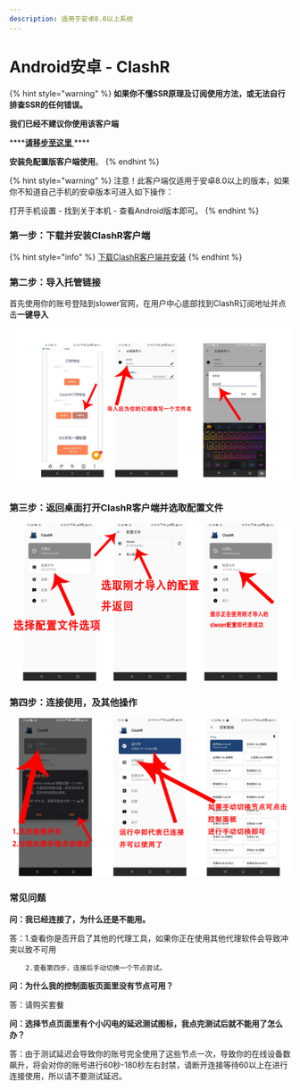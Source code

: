 ```yaml
---
description: 适用于安卓8.0以上系统
---
```


# Android安卓 - ClashR

{% hint style="warning" %}
**如果你不懂SSR原理及订阅使用方法，或无法自行排查SSR的任何错误。** 

**我们已经不建议你使用该客户端** 

\*\*\*\*[**请移步至这里** ](https://down.zjnyd.top/)\*\*\*\*

**安装免配置版客户端使用**。
{% endhint %}

{% hint style="warning" %}
注意！此客户端仅适用于安卓8.0以上的版本，如果你不知道自己手机的安卓版本可进入如下操作：

打开手机设置 - 找到关于本机 - 查看Android版本即可。
{% endhint %}

### **第一步：下载并安装ClashR客户端**

{% hint style="info" %}
[下载ClashR客户端并安装](https://slower.lanzous.com/ibkoqxe)
{% endhint %}

### 第二步：导入托管链接

首先使用你的账号登陆到slower官网，在用户中心底部找到ClashR订阅地址并点击**一键导入**

![](../.gitbook/assets/wei-biao-ti-1.png)

### 第三步：返回桌面打开ClashR客户端并选取配置文件

![](../.gitbook/assets/tu-pian%20%2810%29.png)

### 第四步：连接使用，及其他操作

![](../.gitbook/assets/tu-pian%20%2821%29.png)

### 常见问题

**问：我已经连接了，为什么还是不能用。**

答：1.查看你是否开启了其他的代理工具，如果你正在使用其他代理软件会导致冲突以致不可用

        2.查看第四步，连接后手动切换一个节点尝试。

**问：为什么我的控制面板页面里没有节点可用？**

答：请购买套餐

**问：选择节点页面里有个小闪电的延迟测试图标，我点完测试后就不能用了怎么办？**

答：由于测试延迟会导致你的账号完全使用了这些节点一次，导致你的在线设备数飙升，将会对你的账号进行60秒-180秒左右封禁，请断开连接等待60以上在进行连接使用，所以请不要测试延迟。

